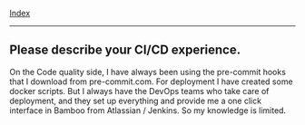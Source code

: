 [Index](README.md)

---

## Please describe your CI/CD experience.

On the Code quality side, I have always been using the pre-commit hooks that I download from pre-commit.com. For deployment I have created some docker scripts. But I  always have the DevOps teams who take care of deployment, and they set up everything and provide me a one click interface in Bamboo from Atlassian / Jenkins. So my knowledge is limited.
